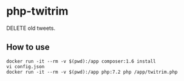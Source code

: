 # php-twitrim

DELETE old tweets.

## How to use

```
docker run -it --rm -v $(pwd):/app composer:1.6 install
vi config.json
docker run -it --rm -v $(pwd):/app php:7.2 php /app/twitrim.php
```
